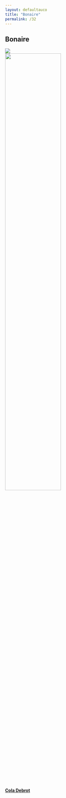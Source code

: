 ```yaml
---
layout: defaultauco
title: "Bonaire"
permalink: /32
---
```

<div class="container-0">
    <div class="container-title">
        <span class="country"><h2>Bonaire</h2></span>
        <div class="photo-co">
          <img src="http://www.alluradirect.com/images/Bonaire/Maps/bonaire-vacation-homes-island.gif" >
    </div>
</div>
<!-- partial:index.partial.html -->
<div class="container">
  <div class="timeline clearfix">
  <div class="vertical-line">
    <div id="post-1" class="vesti-col timeline-post">
   <div class="vesti-content-wrapper">
     <div class="photo">
       <img src="https://literatuurmuseum.nl/media/uploads/image/Cola%20debrot%20als%20gev-1980x_-quality(80).jpg"  width="60%">
       <div class="vesti-date-wrapper">
         <div class="vesti-date">
         </div>
       </div>
     </div>
     <div class="vesti-desc">
       <a class="desc-a" href="#">
         <h4><a href="/cdebrot">Cola Debrot</a></h4>
       </a>
     </div>
   </div>
 </div>